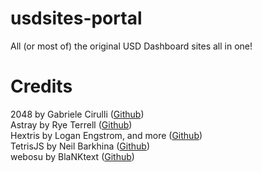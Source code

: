 # usdsites-portal
All (or most of) the original USD Dashboard sites all in one!

# Credits
2048 by Gabriele Cirulli ([Github](https://github.com/gabrielecirulli/2048))<br>
Astray by Rye Terrell ([Github](https://github.com/wwwtyro/Astray))<br>
Hextris by Logan Engstrom, and more ([Github](https://github.com/Hextris/hextris))<br>
TetrisJS by Neil Barkhina ([Github](https://github.com/nbarkhina/TetrisJS))<br>
webosu by BlaNKtext ([Github](https://github.com/BlaNKtext/webosu))

